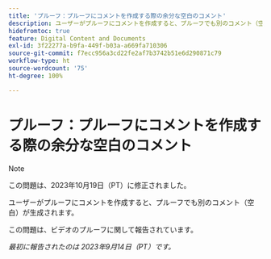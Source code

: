 ```yaml
---
title: 'プルーフ：プルーフにコメントを作成する際の余分な空白のコメント'
description: ユーザーがプルーフにコメントを作成すると、プルーフでも別のコメント（空白）が生成されます。
hidefromtoc: true
feature: Digital Content and Documents
exl-id: 3f22277a-b9fa-449f-b03a-a669fa710306
source-git-commit: f7ecc956a3cd22fe2af7b3742b51e6d290871c79
workflow-type: ht
source-wordcount: '75'
ht-degree: 100%

---
```


# プルーフ：プルーフにコメントを作成する際の余分な空白のコメント

<!--WF, WFP TOCs-->

>[!NOTE]
>
>この問題は、2023年10月19日（PT）に修正されました。

ユーザーがプルーフにコメントを作成すると、プルーフでも別のコメント（空白）が生成されます。

この問題は、ビデオのプルーフに関して報告されています。

_最初に報告されたのは 2023年9月14日（PT）です。_
